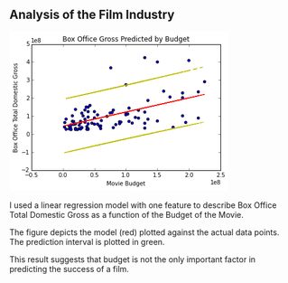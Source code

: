 ## Analysis of the Film Industry

![](mvp_figure.png)

I used a linear regression model with one feature to describe Box Office Total Domestic Gross as a function of the Budget of the Movie.

The figure depicts the model (red) plotted against the actual data points. The prediction interval is plotted in green.

This result suggests that budget is not the only important factor in predicting the success of a film.
